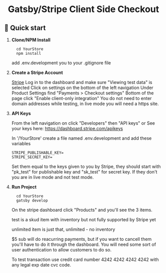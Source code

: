 <h1 align="center">
  Gatsby/Stripe Client Side Checkout
</h1>

## 🚀 Quick start

1.  **Clone/NPM Install**

    ```shell
      cd YourStore
      npm install
    ```
    
    add .env.development you to your .gitignore file

1.  **Create a Stripe Account**

    [Stripe](https://stripe.com)
    Log in to the dashboard and make sure "Viewing test data" is selected
    Click on settings on the bottom of the left navigation
    Under Product Settings find "Payments > Checkout settings"
    Bottom of the page click "Enable client-only integration"
        You do not need to enter domain addresses while testing, in live mode you will need a https site.

1.  **API Keys**

    From the left navigation on click "Developers" then "API keys"
    or
    See your keys here: https://dashboard.stripe.com/apikeys

    In '/YourStore' create a file named .env.development and add these variables
        
        STRIPE_PUBLISHABLE_KEY=
        STRIPE_SECRET_KEY=
        
    Set them equal to the keys given to you by Stripe, they should start with "pk_test" for publishable key and "sk_test" for secret key. If they don't you are in live mode and not test mode.

1.  **Run Project**
    ```shell
      cd YourStore
      gatsby develop
     ```

    On the stripe dashboard click "Products" and you'll see the 3 items. 

      test is a skud item with inventory but not fully supported by Stripe yet

      unlimited item is just that, unlimited - no inventory

      $5 sub will do reacurring payments, but if you want to cancell them you'll have to do it through the dashboard. You will need some sort of user authentication to allow customers to do so.
    
    To test transaction use credit card number 4242 4242 4242 4242 with any legal exp date cvc code.
